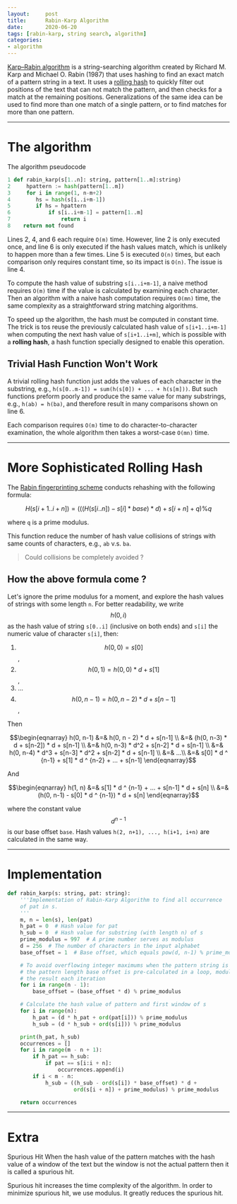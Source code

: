 ```yaml
---
layout:     post
title:      Rabin-Karp Algorithm
date:       2020-06-20
tags: [rabin-karp, string search, algorithm]
categories: 
- algorithm
---
```



[Karp–Rabin algorithm](https://en.wikipedia.org/wiki/Rabin%E2%80%93Karp_algorithm) is a string-searching algorithm created by Richard M. Karp and Michael O. Rabin (1987) that uses hashing to find an exact match of a pattern string in a text. It uses a [rolling hash](https://en.wikipedia.org/wiki/Rolling_hash) to quickly filter out positions of the text that can not match the pattern, and then checks for a match at the remaining positions. Generalizations of the same idea can be used to find more than one match of a single pattern, or to find matches for more than one pattern.


---
# The algorithm
The algorithm pseudocode
```python
1 def rabin_karp(s[1..n]: string, pattern[1..m]:string)
2     hpattern := hash(pattern[1..m])
3     for i in range(1, n-m+2)
4        hs = hash(s[i..i+m-1])
5        if hs = hpattern
6            if s[i..i+m-1] = pattern[1..m]
7                return i
8    return not found
```

Lines 2, 4, and 6 each require `O(m)` time. However, line 2 is only executed once, and line 6 is only executed if the hash values match, which is unlikely to happen more than a few times. Line 5 is executed `O(n)` times, but each comparison only requires constant time, so its impact is `O(n)`. The issue is line 4.

To compute the hash value of substring `s[i..i+m-1]`, a naive method requires `O(m)` time if the value is calculated by examining each character. Then an algorithm with a naive hash computation requires `O(mn)` time, the same complexity as a straightforward string matching algorithms. 

To speed up the algorithm, the hash must be computed in constant time. The trick is tos reuse the previously calculated hash value of `s[i+1..i+m-1]` when computing the next hash value of `s[i+1..i+m]`, which is possible with a **rolling hash**, a hash function specially designed to enable this operation.

## Trivial Hash Function Won't Work

A trivial rolling hash function just adds the values of each character in the substring, e.g., `h(s[0..m-1]) = sum(h(s[0]) + ... + h(s[m]))`. But such functions preform poorly and produce the same value for many substrings, e.g., `h(ab) = h(ba)`, and therefore result in many comparisons shown on line 6.

Each comparison requires `O(m)` time to do character-to-character examination, the whole algorithm then takes a worst-case `O(mn)` time.

---

# More Sophisticated Rolling Hash

The [Rabin fingerprinting scheme](https://en.wikipedia.org/wiki/Rabin_fingerprint) conducts rehashing with the following formula:

$$ H(s[i+1..i+n]) = ( ( ( H( s[i..n] ) - s[i] * base ) * d ) + s[i+n] + q) \% q $$

where `q` is a prime modulus.

This function reduce the number of hash value collisions of strings with same counts of characters, e.g., `ab` v.s. `ba`.

> Could collisions be completely avoided ? 

## How the above formula come ?
Let's ignore the prime modulus for a moment, and explore the hash values of strings with some length `n`. 
For better readability, we write $$h(0, i)$$ as the hash value of string `s[0..i]` (inclusive on both ends) and `s[i]` the numeric value of character `s[i]`, then: 

1. $$h(0, 0) = s[0]$$, 
2. $$h(0, 1) = h(0, 0) * d + s[1]$$, 
3. ...
4. $$h(0, n-1) = h(0, n-2) * d + s[n-1]$$, 

Then 

$$\begin{eqnarray}
h(0, n-1) &=& h(0, n - 2) * d + s[n-1] \\
          &=& (h(0, n-3) * d + s[n-2]) * d + s[n-1] \\
          &=& h(0, n-3) * d^2 + s[n-2] * d + s[n-1] \\
          &=& h(0, n-4) * d^3 + s[n-3] * d^2 + s[n-2] * d + s[n-1] \\
          &=& ...\\
          &=& s[0] * d ^ {n-1} + s[1] * d ^ {n-2} + ... + s[n-1]
\end{eqnarray}$$

And 

$$\begin{eqnarray}
h(1, n) &=& s[1] * d ^ {n-1} + ... + s[n-1] * d + s[n] \\
          &=& (h(0, n-1) - s[0] * d ^ {n-1}) * d + s[n]
\end{eqnarray}$$

where the constant value $$d^{n-1}$$ is our base offset `base`. Hash values `h(2, n+1), ..., h(i+1, i+n)` are calculated in the same way.

---

# Implementation 
```python
def rabin_karp(s: string, pat: string):
    '''Implementation of Rabin-Karp Algorithm to find all occurrence
    of pat in s.
    '''
    m, n = len(s), len(pat)
    h_pat = 0  # Hash value for pat
    h_sub = 0  # Hash value for substring (with length n) of s
    prime_modulus = 997  # A prime number serves as modulus
    d = 256  # The number of characters in the input alphabet
    base_offset = 1  # Base offset, which equals pow(d, n-1) % prime_modulus

    # To avoid overflowing integer maximums when the pattern string is longer,
    # the pattern length base offset is pre-calculated in a loop, modulating
    # the result each iteration
    for i in range(n - 1):
        base_offset = (base_offset * d) % prime_modulus

    # Calculate the hash value of pattern and first window of s
    for i in range(n):
        h_pat = (d * h_pat + ord(pat[i])) % prime_modulus
        h_sub = (d * h_sub + ord(s[i])) % prime_modulus

    print(h_pat, h_sub)
    occurrences = []
    for i in range(m - n + 1):
        if h_pat == h_sub:
            if pat == s[i:i + n]:
                occurrences.append(i)
        if i < m - n:
            h_sub = ((h_sub - ord(s[i]) * base_offset) * d +
                     ord(s[i + n]) + prime_modulus) % prime_modulus

    return occurrences
```


---

# Extra

Spurious Hit
When the hash value of the pattern matches with the hash value of a window of the text but the window is not the actual pattern then it is called a spurious hit.

Spurious hit increases the time complexity of the algorithm. In order to minimize spurious hit, we use modulus. It greatly reduces the spurious hit.

